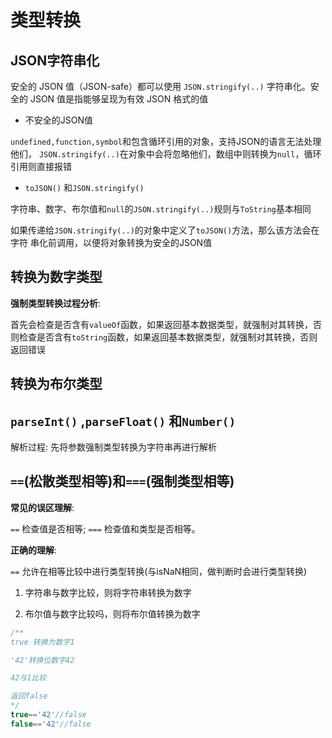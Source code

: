 # 类型转换

## JSON字符串化

安全的 JSON 值（JSON-safe）都可以使用 `JSON.stringify(..)` 字符串化。安全的
JSON 值是指能够呈现为有效 JSON 格式的值

* 不安全的JSON值

`undefined,function,symbol`和包含循环引用的对象，支持JSON的语言无法处理他们，
`JSON.stringify(..)`在对象中会将忽略他们，数组中则转换为`null`，循环引用则直接报错

* `toJSON()` 和`JSON.stringify()`

字符串、数字、布尔值和`null`的`JSON.stringify(..)`规则与`ToString`基本相同

如果传递给`JSON.stringify(..)`的对象中定义了`toJSON()`方法，那么该方法会在字符
串化前调用，以便将对象转换为安全的JSON值

## 转换为数字类型

**强制类型转换过程分析**:

首先会检查是否含有`valueOf`函数，如果返回基本数据类型，就强制对其转换，否则检查是否含有`toString`函数，如果返回基本数据类型，就强制对其转换，否则返回错误

## 转换为布尔类型

## `parseInt()` ,`parseFloat()` 和`Number()`

解析过程: 先将参数强制类型转换为字符串再进行解析

## `==`(松散类型相等)和`===`(强制类型相等)

**常见的误区理解**:

 `==`   检查值是否相等; `===`  检查值和类型是否相等。

 **正确的理解**:

 `==`   允许在相等比较中进行类型转换(与isNaN相同，做判断时会进行类型转换)

1. 字符串与数字比较，则将字符串转换为数字

1. 布尔值与数字比较吗，则将布尔值转换为数字

```js
/**
true 转换为数字1

'42'转换位数字42

42与1比较

返回false
*/
true=='42'//false
false=='42'//false

```
